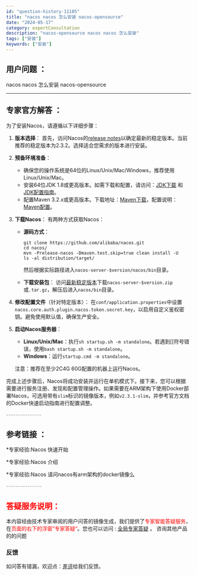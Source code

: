 ```yaml
---
id: "question-history-11185"
title: "nacos nacos 怎么安装 nacos-opensource"
date: "2024-05-17"
category: expertConsultation
description: "nacos-opensource nacos nacos 怎么安装"
tags: ["安装"]
keywords: ["安装"]
---
```


## 用户问题 ： 
 nacos nacos 怎么安装 nacos-opensource 

---------------
## 专家官方解答 ：

为了安装Nacos，请遵循以下详细步骤：

1. **版本选择**：
   首先，访问Nacos的[release notes](https://github.com/alibaba/nacos/releases)以确定最新的稳定版本。当前推荐的稳定版本为2.3.2。选择适合您需求的版本进行安装。

2. **预备环境准备**：
   - 确保您的操作系统是64位的Linux/Unix/Mac/Windows，推荐使用Linux/Unix/Mac。
   - 安装64位JDK 1.8或更高版本。如需下载和配置，请访问：[JDK下载](http://www.oracle.com/technetwork/java/javase/downloads/jdk8-downloads-2133151.html) 和 [JDK配置指南](https://docs.oracle.com/cd/E19182-01/820-7851/inst_cli_jdk_javahome_t/)。
   - 配置Maven 3.2.x或更高版本。下载地址：[Maven下载](https://maven.apache.org/download.cgi)，配置说明：[Maven配置](https://maven.apache.org/settings.html)。

3. **下载Nacos**：
   有两种方式获取Nacos：
   
   - **源码方式**：
     ```
     git clone https://github.com/alibaba/nacos.git
     cd nacos/
     mvn -Prelease-nacos -Dmaven.test.skip=true clean install -U
     ls -al distribution/target/
     ```
     然后根据实际路径进入`nacos-server-$version/nacos/bin`目录。
     
   - **下载安装包**：
     访问[最新稳定版本](https://github.com/alibaba/nacos/releases)下载`nacos-server-$version.zip`或`.tar.gz`，解压后进入`nacos/bin`目录。

4. **修改配置文件**（针对特定版本）：
   在`conf/application.properties`中设置`nacos.core.auth.plugin.nacos.token.secret.key`，以启用自定义鉴权密钥。避免使用默认值，确保生产安全。

5. **启动Nacos服务器**：
   - **Linux/Unix/Mac**：执行`sh startup.sh -m standalone`。若遇到[[符号错误，使用`bash startup.sh -m standalone`。
   - **Windows**：运行`startup.cmd -m standalone`。

   注意：推荐在至少2C4G 60G配置的机器上运行Nacos。

完成上述步骤后，Nacos将成功安装并运行在单机模式下。接下来，您可以根据需要进行服务注册、发现和配置管理操作。如果需要在ARM架构下使用Docker部署Nacos，可选用带有`slim`标识的镜像版本，例如`v2.3.1-slim`，并参考官方文档的Docker快速启动指南进行配置调整。


<font color="#949494">---------------</font> 


## 参考链接 ：

*专家经验:Nacos 快速开始 
 
 *专家经验:Nacos 介绍 
 
 *专家经验:Nacos 请问nacos有arm架构的docker镜像么 


 <font color="#949494">---------------</font> 
 


## <font color="#FF0000">答疑服务说明：</font> 

本内容经由技术专家审阅的用户问答的镜像生成，我们提供了<font color="#FF0000">专家智能答疑服务</font>，在<font color="#FF0000">页面的右下的浮窗”专家答疑“</font>。您也可以访问 : [全局专家答疑](https://opensource.alibaba.com/chatBot) 。 咨询其他产品的的问题

### 反馈
如问答有错漏，欢迎点：[差评](https://ai.nacos.io/user/feedbackByEnhancerGradePOJOID?enhancerGradePOJOId=13724)给我们反馈。
